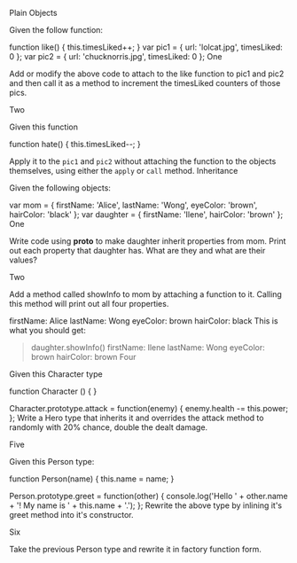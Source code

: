 Plain Objects

Given the follow function:

function like() {
  this.timesLiked++;
}
var pic1 = {
  url: 'lolcat.jpg',
  timesLiked: 0
};
var pic2 = {
  url: 'chucknorris.jpg',
  timesLiked: 0
};
One

Add or modify the above code to attach to the like function to pic1 and pic2 and then call it as a method to increment the timesLiked counters of those pics.

Two

Given this function

function hate() {
  this.timesLiked--;
}

Apply it to the `pic1` and `pic2` without attaching the function to the objects themselves, using either the `apply` or `call` method.
Inheritance

Given the following objects:

var mom = {
  firstName: 'Alice',
  lastName: 'Wong',
  eyeColor: 'brown',
  hairColor: 'black'
};
var daughter = {
  firstName: 'Ilene',
  hairColor: 'brown'
};
One

Write code using __proto__ to make daughter inherit properties from mom. Print out each property that daughter has. What are they and what are their values?

Two

Add a method called showInfo to mom by attaching a function to it. Calling this method will print out all four properties.

firstName: Alice
lastName: Wong
eyeColor: brown
hairColor: black
This is what you should get:

> daughter.showInfo()
firstName: Ilene
lastName: Wong
eyeColor: brown
hairColor: brown
Four

Given this Character type

function Character () {
}

Character.prototype.attack = function(enemy) {
  enemy.health -= this.power;
};
Write a Hero type that inherits it and overrides the attack method to randomly with 20% chance, double the dealt damage.

Five

Given this Person type:

function Person(name) {
  this.name = name;
}

Person.prototype.greet = function(other) {
  console.log('Hello ' + other.name + '! My name is ' + this.name + '.');
};
Rewrite the above type by inlining it's greet method into it's constructor.

Six

Take the previous Person type and rewrite it in factory function form.
